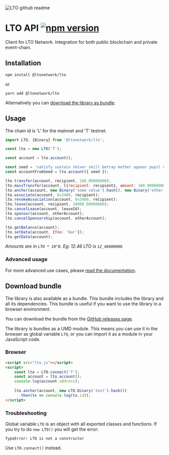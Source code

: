 ![LTO github readme](https://user-images.githubusercontent.com/100821/196711741-96cd4ba5-932a-4e95-b420-42d4d61c21fd.png)

# LTO API [![npm version](https://badge.fury.io/js/@ltonetwork%2Flto.svg)](https://badge.fury.io/js/@ltonetwork%2Flto)

Client for LTO Network. Integration for both public blockchain and private event-chain.

## Installation

```shell
npm install @ltonetwork/lto
```

or

```shell
yarn add @ltonetwork/lto
```

Alternatively you can [download the library as bundle](#download-bundle).

## Usage

The chain id is 'L' for the mainnet and 'T' testnet.

```js
import LTO, {Binary} from '@ltonetwork/lto';

const lto = new LTO('T');

const account = lto.account();

const seed = 'satisfy sustain shiver skill betray mother appear pupil coconut weasel firm top puzzle monkey seek';
const accountFromSeed = lto.account({ seed });

lto.transfer(account, recipient, 100_00000000);
lto.massTransfer(account, [{recipient: recipient1, amount: 100_00000000}, {recipient: recipient2, amount: 50_00000000}]);
lto.anchor(account, new Binary('some value').hash(), new Binary('other value').hash());
lto.associate(account, 0x3400, recipient);
lto.revokeAssociation(account, 0x3400, recipient);
lto.lease(account, recipient, 10000_00000000);
lto.cancelLease(account, leaseId);
lto.sponsor(account, otherAccount);
lto.cancelSponsorship(account, otherAccount);

lto.getBalance(account);
lto.setData(account, {foo: 'bar'});
lto.getData(account);
```

_Amounts are in `LTO * 10^8`. Eg: 12.46 LTO is `12_46000000`._

### Advanced usage

For more advanced use cases, please [read the documentation](https://docs.ltonetwork.com/libraries/javascript).

## Download bundle

The library is also available as a bundle. This bundle includes the library and all its dependencies. This bundle is
useful if you want to use the library in a browser environment.

You can download the bundle from the [GitHub releases page](https://github.com/ltonetwork/lto-api.js/releases).

The library is bundles as a UMD module. This means you can use it in the browser as global variable `LTO`, or you can
import it as a module in your JavaScript code.

### Browser

```html
<script src="lto.js"></script>
<script>
    const lto = LTO.connect('T');
    const account = lto.account();
    console.log(account.address);
    
    lto.anchor(account, new LTO.Binary('test').hash())
      .then(tx => console.log(tx.id));
</script>
```

### Troubleshooting

Global variable `LTO` is an object with all exported classes and functions. If you try to do `new LTO()` you will get
the error:

    TypeError: LTO is not a constructor

Use `LTO.connect()` instead.
